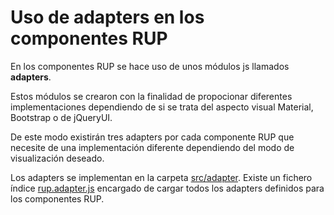 # Uso de adapters en los componentes RUP

En los componentes RUP se hace uso de unos módulos js llamados **adapters**.

Estos módulos se crearon con la finalidad de propocionar diferentes implementaciones dependiendo de si se trata del aspecto visual Material, Bootstrap o de jQueryUI.

De este modo existirán tres adapters por cada componente RUP que necesite de una implementación diferente dependiendo del modo de visualización deseado.

Los adapters se implementan en la carpeta [src/adapter](https://github.com/UDA-EJIE/udaRUP/tree/master/src/adapter). Existe un fichero índice [rup.adapter.js](https://github.com/UDA-EJIE/udaRUP/blob/master/src/adapter/rup.adapter.js) encargado de cargar todos los adapters definidos para los componentes RUP.
